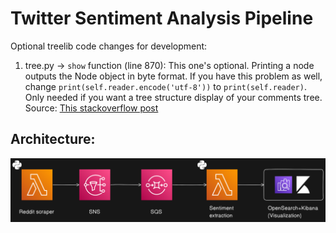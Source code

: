 # Twitter Sentiment Analysis Pipeline

Optional treelib code changes for development:

 1. tree.py -> `show` function (line 870): This one's optional. Printing a node outputs the Node object in byte format. If you have this problem as well, change `print(self.reader.encode('utf-8'))` to `print(self.reader)`. Only needed if you want a tree structure display of your comments tree. Source: [This stackoverflow post](https://stackoverflow.com/questions/46345677/treelib-prints-garbage-instead-of-pseudographics-in-python3)


## Architecture:

![Alt text](/media/architecture.png "Optional title")